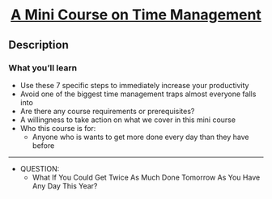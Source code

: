 <h1 align="center"> 

  [A Mini Course on Time Management](https://www.udemy.com/course/manageyourtime/learn/lecture/4770560) 

</h1>

## Description

### What you’ll learn
- Use these 7 specific steps to immediately increase your productivity
- Avoid one of the biggest time management traps almost everyone falls into
- Are there any course requirements or prerequisites?
- A willingness to take action on what we cover in this mini course
- Who this course is for:
  - Anyone who is wants to get more done every day than they have before

---

- QUESTION: 
  - What If You Could Get Twice As Much Done Tomorrow As You Have Any Day This Year?
